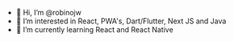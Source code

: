 - 👋 Hi, I’m @robinojw
- 👀 I’m interested in React, PWA's, Dart/Flutter, Next JS and Java
- 🌱 I’m currently learning React and React Native
